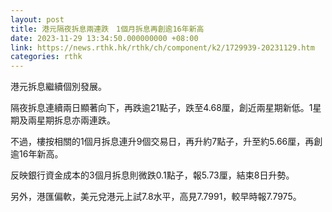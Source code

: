 ```yaml
---
layout: post
title: 港元隔夜拆息兩連跌　1個月拆息再創逾16年新高
date: 2023-11-29 13:34:50.000000000 +08:00
link: https://news.rthk.hk/rthk/ch/component/k2/1729939-20231129.htm
categories: rthk
---
```


港元拆息繼續個別發展。

隔夜拆息連續兩日顯著向下，再跌逾21點子，跌至4.68厘，創近兩星期新低。1星期及兩星期拆息亦兩連跌。

不過，樓按相關的1個月拆息連升9個交易日，再升約7點子，升至約5.66厘，再創逾16年新高。

反映銀行資金成本的3個月拆息則微跌0.1點子，報5.73厘，結束8日升勢。

另外，港匯偏軟，美元兌港元上試7.8水平，高見7.7991，較早時報7.7975。
